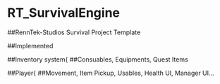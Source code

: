 # RT_SurvivalEngine
##RennTek-Studios Survival Project Template

##Implemented

##Inventory system{
##Consuables, Equipments, Quest Items

##Player{
##Movement, Item Pickup, Usables, Health UI, Manager UI...

